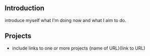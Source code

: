 ## Introduction

introduce myself what I'm doing now and what I aim to do.

## Projects

* include links to one or more projects  {name of URL}(link to URL)
